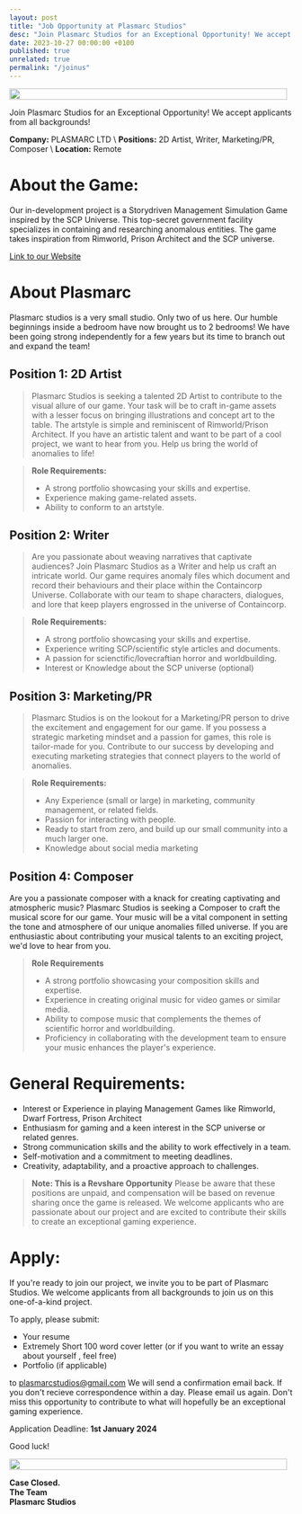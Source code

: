 ```yaml
---
layout: post
title: "Job Opportunity at Plasmarc Studios"
desc: "Join Plasmarc Studios for an Exceptional Opportunity! We accept applicants from all backgrounds!"
date: 2023-10-27 00:00:00 +0100
published: true
unrelated: true
permalink: "/joinus"
---
```


<div style="display:flex">
    <div style="flex:1;padding-right:10px;">
        <img src="./unrelated-media/joinus-post/hiring.png" width="100%"/>
    </div>
</div>

Join Plasmarc Studios for an Exceptional Opportunity! We accept applicants from all backgrounds!

**Company:** PLASMARC LTD \\
**Positions:** 2D Artist, Writer, Marketing/PR, Composer \\
**Location:** Remote 

# About the Game:
Our in-development project is a Storydriven Management Simulation Game inspired by the SCP Universe. This top-secret government facility specializes in containing and researching anomalous entities. The game takes inspiration from Rimworld, Prison Architect and the SCP universe.

[Link to our Website](https://containcorpgame.com/)


# About Plasmarc
Plasmarc studios is a very small studio. Only two of us here. Our humble beginnings inside a bedroom have now brought us to 2 bedrooms! We have been going strong independently for a few years but its time to branch out and expand the team!

## Position 1: 2D Artist
> Plasmarc Studios is seeking a talented 2D Artist to contribute to the visual allure of our game. Your task will be to craft in-game assets with a lesser focus on bringing illustrations and concept art to the table. The artstyle is simple and reminiscent of Rimworld/Prison Architect. If you have an artistic talent and want to be part of a cool project, we want to hear from you. Help us bring the world of anomalies to life!

> **Role Requirements:**
> * A strong portfolio showcasing your skills and expertise.
> * Experience making game-related assets.
> * Ability to conform to an artstyle.

## Position 2: Writer
> Are you passionate about weaving narratives that captivate audiences? Join Plasmarc Studios as a Writer and help us craft an intricate world. Our game requires anomaly files which document and record their behaviours and their place within the Containcorp Universe. Collaborate with our team to shape characters, dialogues, and lore that keep players engrossed in the universe of Containcorp.

> **Role Requirements:**
> * A strong portfolio showcasing your skills and expertise.
> * Experience writing SCP/scientific style articles and documents.
> * A passion for scienctific/lovecraftian horror and worldbuilding.
> * Interest or Knowledge about the SCP universe (optional)

## Position 3: Marketing/PR
> Plasmarc Studios is on the lookout for a Marketing/PR person to drive the excitement and engagement for our game. If you possess a strategic marketing mindset and a passion for games, this role is tailor-made for you. Contribute to our success by developing and executing marketing strategies that connect players to the world of anomalies.

> **Role Requirements:**
> * Any Experience (small or large) in marketing, community management, or related fields.
> * Passion for interacting with people.
> * Ready to start from zero, and build up our small community into a much larger one.
> * Knowledge about social media marketing

## Position 4: Composer
Are you a passionate composer with a knack for creating captivating and atmospheric music? Plasmarc Studios is seeking a Composer to craft the musical score for our game. Your music will be a vital component in setting the tone and atmosphere of our unique anomalies  filled universe. If you are enthusiastic about contributing your musical talents to an exciting project, we'd love to hear from you.

> **Role Requirements**
> * A strong portfolio showcasing your composition skills and expertise.
> * Experience in creating original music for video games or similar media.
> * Ability to compose music that complements the themes of scientific horror and worldbuilding.
> * Proficiency in collaborating with the development team to ensure your music enhances the player's experience.

# General Requirements:
* Interest or Experience in playing Management Games like Rimworld, Dwarf Fortress, Prison Architect
* Enthusiasm for gaming and a keen interest in the SCP universe or related genres.
* Strong communication skills and the ability to work effectively in a team.
* Self-motivation and a commitment to meeting deadlines.
* Creativity, adaptability, and a proactive approach to challenges.

> **Note: This is a Revshare Opportunity**
> Please be aware that these positions are unpaid, and compensation will be based on revenue sharing once the game is released. We welcome applicants who are passionate about our project and are excited to contribute their skills to create an exceptional gaming experience.


# Apply:
If you're ready to join our project, we invite you to be part of Plasmarc Studios. We welcome applicants from all backgrounds to join us on this one-of-a-kind project.

To apply, please submit:
* Your resume
* Extremely Short 100 word cover letter (or if you want to write an essay about yourself , feel free)
* Portfolio (if applicable) 

to <a href="mailto:plasmarcstudios@gmail.com">plasmarcstudios@gmail.com</a> We will send a confirmation email back. If you don't recieve correspondence within a day. Please email us again. Don't miss this opportunity to contribute to what will hopefully be an exceptional gaming experience.

Application Deadline: **1st January 2024**

Good luck!
<div style="display:flex">
    <div style="flex:1;padding-right:10px;">
        <img src="./unrelated-media/joinus-post/thumbs-up.png" width="100%"/>
    </div>
</div>

**Case Closed.**\
**The Team**\
**Plasmarc Studios**

